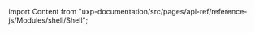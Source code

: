 
import Content from "uxp-documentation/src/pages/api-ref/reference-js/Modules/shell/Shell";

<Content query="product=xd"/>
